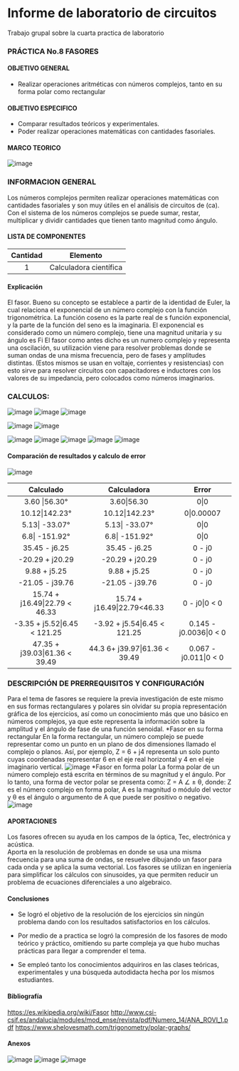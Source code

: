 
# Informe de laboratorio de circuitos
Trabajo grupal sobre la cuarta practica de laboratorio

### PRÁCTICA No.8 FASORES

#### OBJETIVO GENERAL
-	Realizar operaciones aritméticas con números complejos, tanto en su forma polar como rectangular
#### OBJETIVO ESPECIFICO
-	Comparar resultados teóricos y experimentales.
-	Poder realizar operaciones matemáticas con cantidades fasoriales.

#### MARCO TEORICO

![image](https://user-images.githubusercontent.com/76060654/107335328-cc8e3b00-6a85-11eb-9db7-c9d7134643d2.png)

### INFORMACION GENERAL

Los números complejos permiten realizar operaciones matemáticas con cantidades fasoriales y son muy útiles en el análisis de circuitos de (ca). Con el sistema de los números complejos se puede sumar, restar, multiplicar y dividir cantidades que tienen tanto magnitud como ángulo.

#### LISTA DE COMPONENTES
|Cantidad|Elemento|
|:---:|:---:|
|1|Calculadora científica| 
#### Explicación

El fasor. Bueno su concepto se establece a partir de la identidad de Euler, la cual relaciona el exponencial de un número complejo con la función trigonométrica. La función coseno es la parte real de s función exponencial, y la parte de la función del seno es la imaginaria.
El exponencial es considerado como un número complejo, tiene una magnitud unitaria y su ángulo es Fi 
El fasor como antes dicho es un numero complejo y representa una oscilación, su utilización viene para resolver problemas donde se suman ondas de una misma frecuencia, pero de fases y amplitudes distintas. (Estos mismos se usan en voltaje, corrientes y resistencias) con esto sirve para resolver circuitos con capacitadores e inductores con los valores de su impedancia, pero colocados como números imaginarios.

### CALCULOS:
![image](https://user-images.githubusercontent.com/76060654/107332460-33a9f080-6a82-11eb-9316-bc64ca939307.png) ![image](https://user-images.githubusercontent.com/76060654/107332510-458b9380-6a82-11eb-9b41-7f03e3040802.png)
![image](https://user-images.githubusercontent.com/76060654/107333080-fa25b500-6a82-11eb-9bb3-b56af6180932.png)

![image](https://user-images.githubusercontent.com/76060654/107333235-2e00da80-6a83-11eb-8ec8-a5c2ee0f5776.png)
![image](https://user-images.githubusercontent.com/76060654/107333458-81732880-6a83-11eb-8b84-36c553ce673e.png)

![image](https://user-images.githubusercontent.com/76060654/107333577-acf61300-6a83-11eb-8c84-1bc0b0b21b71.png) ![image](https://user-images.githubusercontent.com/76060654/107333616-ba130200-6a83-11eb-8f2a-fe01052c4ebd.png) 
![image](https://user-images.githubusercontent.com/76060654/107334504-cd729d00-6a84-11eb-8631-d20f04dca268.png) 
![image](https://user-images.githubusercontent.com/76060654/107334539-d82d3200-6a84-11eb-8dbc-d05850719545.png) 
![image](https://user-images.githubusercontent.com/76060654/107334583-e3805d80-6a84-11eb-8d79-2eb3f2372fea.png) 

#### Comparación de resultados y calculo de error

![image](https://user-images.githubusercontent.com/76060654/107339713-feee6700-6a8a-11eb-8b5b-9f2fa1181fd5.png)


|Calculado|Calculadora|Error|
| :------: | :------: | :------: |
|3.60 \|56.30°| 3.60\|56.30| 0\|0|
|10.12\|142.23°| 10.12\|142.23°| 0\|0.00007|
|5.13\| -33.07°| 5.13\| -33.07°|0\|0|
|6.8\| -151.92°|6.8\| -151.92° | 0\|0|
|35.45 - j6.25|35.45 - j6.25 | 0 - j0|
|-20.29 + j20.29| -20.29 + j20.29|0 - j0 |
|9.88 + j5.25|9.88 + j5.25 |0 - j0 | 
|-21.05 - j39.76| -21.05 - j39.76| 0 - j0|
| 15.74 + j16.49\|22.79 < 46.33| 15.74 + j16.49\|22.79<46.33|0 - j0\|0 < 0|
| -3.35 + j5.52\|6.45 < 121.25|-3.92 + j5.54\|6.45 < 121.25 |0.145 - j0.0036\|0 < 0 |
| 47.35 + j39.03\|61.36 < 39.49| 44.3 6+ j39.97\|61.36 < 39.49|0.067 - j0.011\|0 < 0 |



### DESCRIPCIÓN DE PRERREQUISITOS Y CONFIGURACIÓN
Para el tema de fasores se requiere la previa investigación de este mismo en sus formas rectangulares y polares sin olvidar su propia representación gráfica de los ejercicios, así como un conocimiento más que uno básico en números complejos, ya que este representa la información sobre la amplitud y el ángulo de fase de una función senoidal.
*Fasor en su forma rectangular 
En la forma rectangular, un número complejo se puede representar como un punto en un plano de dos dimensiones llamado el complejo o planos. Así, por ejemplo, Z = 6 + j4 representa un solo punto cuyas coordenadas representar 6 en el eje real horizontal y 4 en el eje imaginario vertical.
![image](https://user-images.githubusercontent.com/76060654/107335495-fba4ac80-6a85-11eb-9d54-e1dd5d4e4553.png)
*Fasor en forma polar
La forma polar de un número complejo está escrita en términos de su magnitud y el ángulo. Por lo tanto, una forma de vector polar se presenta como:   Z = A ∠ ± θ, donde: Z es el número complejo en forma polar, A es la magnitud o módulo del vector y θ es el ángulo o argumento de A que puede ser positivo o negativo.
![image](https://user-images.githubusercontent.com/76060654/107335517-019a8d80-6a86-11eb-93cd-e9070ce919cf.png)




#### APORTACIONES
Los fasores ofrecen su ayuda en los campos de la óptica, Tec, electrónica y acústica.  
Aporta en la resolución de problemas en donde se usa una misma frecuencia para una suma de ondas, se resuelve dibujando un fasor para cada onda y se aplica la suma vectorial.
Los fasores se utilizan en ingeniería para simplificar los cálculos con sinusoides, ya que permiten reducir un problema de ecuaciones diferenciales a uno algebraico.

#### Conclusiones

- Se logró el objetivo de la resolución de los ejercicios sin ningún problema dando con los resultados satisfactorios en los cálculos. 

- Por medio de a practica se logró la compresión de los fasores de modo teórico y práctico, omitiendo su parte compleja ya que hubo muchas prácticas para llegar a comprender el tema.

-  Se empleó tanto los conocimientos adquiriros en las clases teóricas, experimentales y una búsqueda autodidacta hecha por los mismos estudiantes. 

#### Bibliografía
https://es.wikipedia.org/wiki/Fasor
http://www.csi-csif.es/andalucia/modules/mod_ense/revista/pdf/Numero_14/ANA_ROVI_1.pdf
https://www.shelovesmath.com/trigonometry/polar-graphs/
#### Anexos
![image](https://user-images.githubusercontent.com/76060654/107334827-35c17e80-6a85-11eb-9316-0d52ef4fb953.png)
![image](https://user-images.githubusercontent.com/76060654/107334838-3a863280-6a85-11eb-89a4-8b1dba7d00c9.png)
![image](https://user-images.githubusercontent.com/76060654/107334855-407c1380-6a85-11eb-952f-f2a994bad3ae.png)
